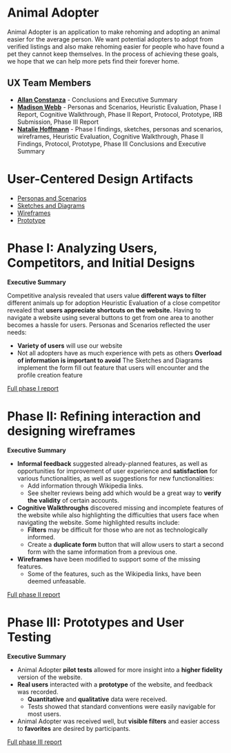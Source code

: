 # Animal Adopter

Animal Adopter is an application to make rehoming and adopting an animal easier for the average person. We want potential adopters to adopt from verified listings and also make rehoming easier for people who have found a pet they cannot keep themselves. In the process of achieving these goals, we hope that we can help more pets find their forever home.

## UX Team Members

* **[Allan Constanza](https://github.com/ChicoState/ux-personal-portfolio-AllanConstanza)** - Conclusions and Executive Summary
* **[Madison Webb](https://chicostate.github.io/ux-personal-portfolio-madisonewebb/)** - Personas and Scenarios, Heuristic Evaluation, Phase I Report, Cognitive Walkthrough, Phase II Report, Protocol, Prototype, IRB Submission, Phase III Report
* **[Natalie Hoffmann](https://chicostate.io/ux-personal-portfolio-a13n20)** - Phase I findings, sketches, personas and scenarios, wireframes, Heuristic Evaluation, Cognitive Walkthrough, Phase II Findings, Protocol, Prototype, Phase III Conclusions and Executive Summary

# User-Centered Design Artifacts

* [Personas and Scenarios](personas/)
* [Sketches and Diagrams](sketches/)
* [Wireframes](wireframes/Wireframes.pdf)
* [Prototype](prototype/Prototype.pdf)

# Phase I: Analyzing Users, Competitors, and Initial Designs

**Executive Summary**

Competitive analysis revealed that users value **different ways to filter** different animals up for adoption
Heuristic Evaluation of a close competitor revealed that **users appreciate shortcuts on the website.** Having to navigate a website using several buttons to get from one area to another becomes a hassle for users. 
Personas and Scenarios reflected the user needs:
- **Variety of users** will use our website
-  Not all adopters have as much experience with pets as others 
**Overload of information is important to avoid** 
The Sketches and Diagrams implement the form fill out feature that users will encounter and the profile creation feature   

[Full phase I report](phaseI/)

# Phase II: Refining interaction and designing wireframes

**Executive Summary**

 - **Informal feedback** suggested already-planned features, as well as opportunities for improvement of user experience and **satisfaction** for various functionalities, as well as suggestions for new functionalities:
    - Add information through Wikipedia links.
    - See shelter reviews being add which would be a great way to **verify the validity** of certain accounts.
 - **Cognitive Walkthroughs** discovered missing and incomplete features of the website while also highlighting the difficulties that users face when navigating the website. Some highlighted results include:
    - **Filters** may be difficult for those who are not as technologically informed.
    - Create a **duplicate form** button that will allow users to start a second form with the same information from a previous one.
 - **Wireframes** have been modified to support some of the missing features.
    - Some of the features, such as the Wikipedia links, have been deemed unfeasable.


[Full phase II report](phaseII/)

# Phase III: Prototypes and User Testing

**Executive Summary**

 - Animal Adopter **pilot tests** allowed for more insight into a **higher fidelity** version of the website.
 - **Real users** interacted with a **prototype** of the website, and feedback was recorded.
    - **Quantitative** and **qualitative** data were received.
    - Tests showed that standard conventions were easily navigable for most users.
 - Animal Adopter was received well, but **visible filters** and easier access to **favorites** are desired by participants.


[Full phase III report](phaseIII/)
